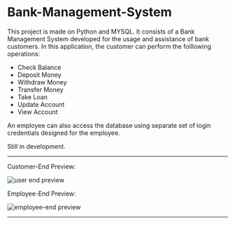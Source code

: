 # Bank-Management-System

This project is made on Python and MYSQL. It consists of a Bank Management System developed for the usage and assistance of bank customers. In this application, the customer can perform the folllowing operations:
- Check Balance
- Deposit Money
- Withdraw Money
- Transfer Money
- Take Loan
- Update Account
- View Account

An employee can also access the database using separate set of login credentials designed for the employee.

Still in development. 

----
Customer-End Preview:

![user end preview](https://github.com/nv-0203/Bank-Management-System/assets/98750039/16cecf0c-b4e3-4f94-a6ce-06fe1b2066ed)
  
Employee-End Preview:

![employee-end preview](https://github.com/nv-0203/Bank-Management-System/assets/98750039/625697ce-0471-40a7-8227-93c349074a6d)

----
